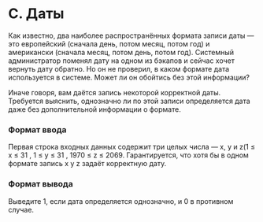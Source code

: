 # C. Даты

Как известно, два наиболее распространённых формата записи даты — это европейский (сначала день, потом месяц, потом год) и американски (сначала месяц, потом день, потом год). Системный администратор поменял дату на одном из бэкапов и сейчас хочет вернуть дату обратно. Но он не проверил, в каком формате дата используется в системе. Может ли он обойтись без этой информации?

Иначе говоря, вам даётся запись некоторой корректной даты. Требуется выяснить, однозначно ли по этой записи определяется дата даже без дополнительной информации о формате.

### Формат ввода
Первая строка входных данных содержит три целых числа —
x, y и z(1 ≤ x ≤ 31 , 1 ≤ y ≤ 31 , 1970 ≤ z ≤ 2069. Гарантируется, что хотя бы в одном формате запись x y z задаёт корректную дату.

### Формат вывода
Выведите 1, если дата определяется однозначно, и 0 в противном случае.

